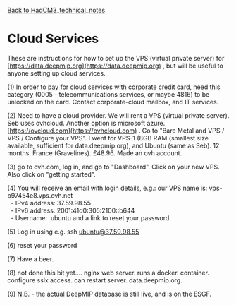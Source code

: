 
[Back to HadCM3_technical_notes](HadCM3_technical_notes.md)

# Cloud Services

These are instructions for how to set up the VPS (virtual private server) for [https://data.deepmip.org](https://data.deepmip.org) , but will be useful to anyone setting up cloud services.

(1) In order to pay for cloud services with corporate credit card, need this category (0005 - telecommunications services, or maybe 4816) to be unlocked on the card.  Contact corporate-cloud mailbox, and IT services.  

(2) Need to have a cloud provider.  We will rent a VPS (virtual private server).  Seb uses ovhcloud. Another option is microsoft azure.  [https://ovcloud.com](https://ovhcloud.com) .  Go to "Bare Metal and VPS / VPS / Configure your VPS".  I went for VPS-1 (8GB RAM (smallest size available, sufficient for data.deepmip.org), and Ubuntu (same as Seb).  12 months.  France (Gravelines).  £48.96.  Made an ovh account.

(3) go to ovh.com, log in, and go to "Dashboard".  Click on your new VPS.  Also click on "getting started".  

(4) You will receive an email with login details, e.g.:
our VPS name is: vps-b97454e8.vps.ovh.net  
  - IPv4 address: 37.59.98.55  
  - IPv6 address: 2001:41d0:305:2100::b644  
  - Username:  ubuntu
and a link to reset your password.

(5) Log in using e.g. ssh ubuntu@37.59.98.55

(6) reset your password

(7) Have a beer.

(8) not done this bit yet....
nginx web server.  runs a docker.  container.  configure sslx access.  can restart server.  data.deepmip.org.

(9) N.B. - the actual DeepMIP database is still live, and is on the ESGF.
